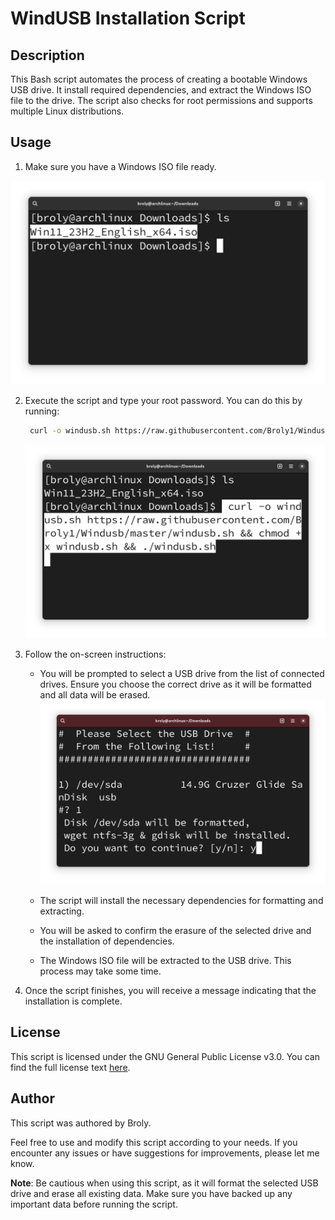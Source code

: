 # WindUSB Installation Script

## Description

This Bash script automates the process of creating a bootable Windows USB drive. It install required dependencies, and extract the Windows ISO file to the drive. The script also checks for root permissions and supports multiple Linux distributions.

## Usage

1. Make sure you have a Windows ISO file ready.
<img src="images/Screenshot from 2023-12-06 13-17-49.png" alt="Alt text">


2. Execute the script and type your root password. You can do this by running:

     ```bash
      curl -o windusb.sh https://raw.githubusercontent.com/Broly1/Windusb/master/windusb.sh && chmod +x windusb.sh && ./windusb.sh

    ```
    <img src="images/Screenshot from 2023-12-06 13-33-07.png" alt="Alt text">

3. Follow the on-screen instructions:

   - You will be prompted to select a USB drive from the list of connected drives. Ensure you choose the correct drive as it will be formatted and all data will be erased.
     <img src="images/Screenshot from 2023-12-06 13-34-29.png" alt="Alt text">

   - The script will install the necessary dependencies for formatting and extracting.

   - You will be asked to confirm the erasure of the selected drive and the installation of dependencies.

   - The Windows ISO file will be extracted to the USB drive. This process may take some time.

4. Once the script finishes, you will receive a message indicating that the installation is complete.

## License

This script is licensed under the GNU General Public License v3.0. You can find the full license text [here](https://www.gnu.org/licenses/gpl-3.0.txt).

## Author

This script was authored by Broly.

Feel free to use and modify this script according to your needs. If you encounter any issues or have suggestions for improvements, please let me know.

**Note**: Be cautious when using this script, as it will format the selected USB drive and erase all existing data. Make sure you have backed up any important data before running the script.